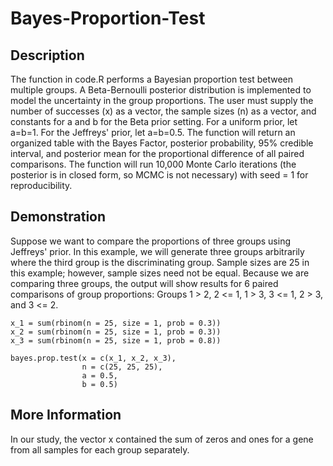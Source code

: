 # Bayes-Proportion-Test
## Description
The function in code.R performs a Bayesian proportion test between multiple groups.  A Beta-Bernoulli posterior distribution is implemented to model the uncertainty in the group proportions. The user must supply the number of successes (x) as a vector, the sample sizes (n) as a vector, and constants for a and b for the Beta prior setting. For a uniform prior, let a=b=1. For the Jeffreys' prior, let a=b=0.5. The function will return an organized table with the Bayes Factor, posterior probability, 95% credible interval, and posterior mean for the proportional difference of all paired comparisons.  The function will run 10,000 Monte Carlo iterations (the posterior is in closed form, so MCMC is not necessary) with seed = 1 for reproducibility.  

## Demonstration

Suppose we want to compare the proportions of three groups using Jeffreys' prior.  In this example, we will generate three groups arbitrarily where the third group is the discriminating group.  Sample sizes are 25 in this example; however, sample sizes need not be equal. Because we are comparing three groups, the output will show results for 6 paired comparisons of group proportions: Groups 1 > 2, 2 <= 1, 1 > 3, 3 <= 1, 2 > 3, and 3 <= 2.

```
x_1 = sum(rbinom(n = 25, size = 1, prob = 0.3))
x_2 = sum(rbinom(n = 25, size = 1, prob = 0.3))
x_3 = sum(rbinom(n = 25, size = 1, prob = 0.8))

bayes.prop.test(x = c(x_1, x_2, x_3),
                n = c(25, 25, 25),
                a = 0.5,
                b = 0.5)
```

## More Information

In our study, the vector x contained the sum of zeros and ones for a gene from all samples for each group separately.
